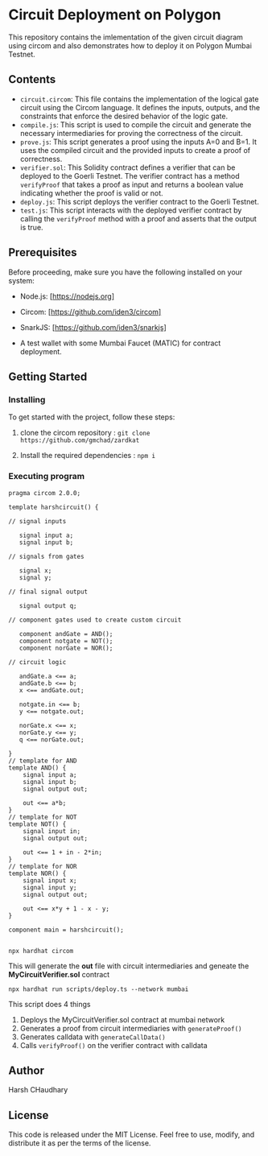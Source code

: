 # Circuit Deployment on Polygon
This repository contains the imlementation of the given circuit diagram using circom and also demonstrates 
how to deploy it on Polygon Mumbai Testnet.

## Contents
- `circuit.circom`: This file contains the implementation of the logical gate circuit using the Circom language. It defines the inputs, outputs, and the constraints that enforce the desired behavior of the logic gate.
- `compile.js`: This script is used to compile the circuit and generate the necessary intermediaries for proving the correctness of the circuit.
- `prove.js`: This script generates a proof using the inputs A=0 and B=1. It uses the compiled circuit and the provided inputs to create a proof of correctness.
- `verifier.sol`: This Solidity contract defines a verifier that can be deployed to the Goerli Testnet. The verifier contract has a method `verifyProof` that takes a proof as input and returns a boolean value indicating whether the proof is valid or not.
- `deploy.js`: This script deploys the verifier contract to the Goerli Testnet.
- `test.js`: This script interacts with the deployed verifier contract by calling the `verifyProof` method with a proof and asserts that the output is true.

## Prerequisites

Before proceeding, make sure you have the following installed on your system:

* Node.js: [https://nodejs.org]

* Circom: [https://github.com/iden3/circom]

* SnarkJS: [https://github.com/iden3/snarkjs]

* A test wallet with some Mumbai Faucet (MATIC) for contract deployment.

## Getting Started

### Installing

To get started with the project, follow these steps:

1. clone the circom repository :
    `git clone https://github.com/gmchad/zardkat`
   
2. Install the required dependencies :
   `npm i`

### Executing program

```
pragma circom 2.0.0;

template harshcircuit() {  

// signal inputs

   signal input a;
   signal input b;

// signals from gates

   signal x;
   signal y;

// final signal output

   signal output q;

// component gates used to create custom circuit

   component andGate = AND();
   component notgate = NOT();
   component norGate = NOR();

// circuit logic

   andGate.a <== a;
   andGate.b <== b;
   x <== andGate.out;

   notgate.in <== b;
   y <== notgate.out;

   norGate.x <== x;
   norGate.y <== y;
   q <== norGate.out;

}
// template for AND
template AND() {
    signal input a;
    signal input b;
    signal output out;

    out <== a*b;
}
// template for NOT
template NOT() {
    signal input in;
    signal output out;

    out <== 1 + in - 2*in;
}
// template for NOR
template NOR() {
    signal input x;
    signal input y;
    signal output out;

    out <== x*y + 1 - x - y;
}

component main = harshcircuit();


```

`npx hardhat circom` 

This will generate the **out** file with circuit intermediaries and geneate the **MyCircuitVerifier.sol** contract

`npx hardhat run scripts/deploy.ts --network mumbai`

This script does 4 things  

1. Deploys the MyCircuitVerifier.sol contract at mumbai network
2. Generates a proof from circuit intermediaries with `generateProof()`
3. Generates calldata with `generateCallData()`
4. Calls `verifyProof()` on the verifier contract with calldata

## Author
Harsh CHaudhary

## License

This code is released under the MIT License. Feel free to use, modify, and distribute it as per the terms of the license.

